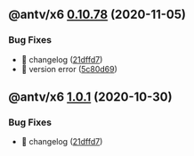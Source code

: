 ## @antv/x6 [0.10.78](https://github.com/antvis/x6/compare/@antv/x6@0.10.77...@antv/x6@0.10.78) (2020-11-05)


### Bug Fixes

* 🐛 changelog ([21dffd7](https://github.com/antvis/x6/commit/21dffd79ab3296b26678292630a299e6423fb0c2))
* 🐛 version error ([5c80d69](https://github.com/antvis/x6/commit/5c80d69f66217e131176fce89b95d30bd47e3c4c))

## @antv/x6 [1.0.1](https://github.com/antvis/x6/compare/@antv/x6@1.0.0...@antv/x6@1.0.1) (2020-10-30)


### Bug Fixes

* 🐛 changelog ([21dffd7](https://github.com/antvis/x6/commit/21dffd79ab3296b26678292630a299e6423fb0c2))
